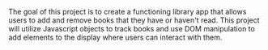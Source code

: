 The goal of this project is to create a functioning library app that allows users to add and remove books that they have or haven't read. This project will utilize Javascript objects to track books and use DOM manipulation to add elements to the display where users can interact with them.
